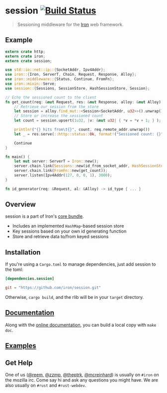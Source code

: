session [![Build Status](https://secure.travis-ci.org/iron/session.png?branch=master)](https://travis-ci.org/iron/session)
====

> Sessioning middleware for the [Iron](https://github.com/iron/iron) web framework.

## Example

```rust
extern crate http;
extern crate iron;
extern crate session;

use std::io::net::ip::{SocketAddr, Ipv4Addr};
use iron::{Iron, ServerT, Chain, Request, Response, Alloy};
use iron::middleware::{Status, Continue, FromFn};
use iron::mixin::Serve;
use session::{Sessions, SessionStore, HashSessionStore, Session};

// Echo the sessioned count to the client
fn get_count(req: &mut Request, res: &mut Response, alloy: &mut Alloy) -> Status {
    // Retrieve our session from the store
    let session = alloy.find_mut::<Session<SocketAddr, u32>>().unwrap();
    // Store or increase the sessioned count
    let count = session.upsert(1u32, |v: &mut u32| { *v = *v + 1; } );

    println!("{} hits from\t{}", count, req.remote_addr.unwrap())
    let _ = res.serve(::http::status::Ok, format!("Sessioned count: {}", count).as_slice());

    Continue
}

fn main() {
    let mut server: ServerT = Iron::new();
    server.chain.link(Sessions::new(id_from_socket_addr, HashSessionStore::<id_type, u32>::new()));
    server.chain.link(FromFn::new(get_count));
    server.listen(Ipv4Addr(127, 0, 0, 1), 3000);
}

fn id_generator(req: &Request, al: &Alloy) -> id_type { ... }
```

## Overview

session is a part of Iron's [core bundle](https://github.com/iron/core).

- Includes an implemented `HashMap`-based session store
- Key sessions based on your own id generating function
- Store and retrieve data to/from keyed sessions

## Installation

If you're using a `Cargo.toml` to manage dependencies, just add session to the toml:

```toml
[dependencies.session]

git = "https://github.com/iron/session.git"
```

Otherwise, `cargo build`, and the rlib will be in your `target` directory.

## [Documentation](http://docs.ironframework.io/core/session)

Along with the [online documentation](http://docs.ironframework.io/core/session),
you can build a local copy with `make doc`.

## [Examples](/examples)

## Get Help

One of us ([@reem](https://github.com/reem/), [@zzmp](https://github.com/zzmp/),
[@theptrk](https://github.com/theptrk/), [@mcreinhard](https://github.com/mcreinhard))
is usually on `#iron` on the mozilla irc. Come say hi and ask any questions you might have.
We are also usually on `#rust` and `#rust-webdev`.
